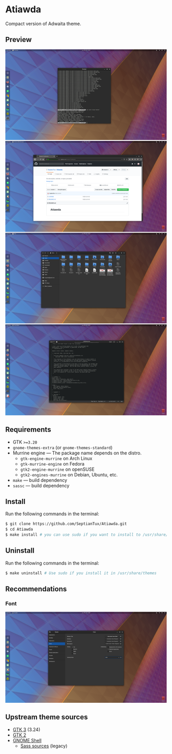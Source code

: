 # Atiawda
Compact version of Adwaita theme.

## Preview
![1](screenshot/1.png)
![2](screenshot/2.png)
![3](screenshot/3.png)
![4](screenshot/4.png)

## Requirements

- GTK `>=3.20`
- `gnome-themes-extra` (or `gnome-themes-standard`)
- Murrine engine — The package name depends on the distro.
  - `gtk-engine-murrine` on Arch Linux
  - `gtk-murrine-engine` on Fedora
  - `gtk2-engine-murrine` on openSUSE
  - `gtk2-engines-murrine` on Debian, Ubuntu, etc.
- `make` — build dependency
- `sassc` — build dependency

## Install

Run the following commands in the terminal:

```sh
$ git clone https://github.com/SeptianTux/Atiawda.git
$ cd Atiawda
$ make install # you can use sudo if you want to install to /usr/share/themes
```

## Uninstall

Run the following commands in the terminal:
```sh
$ make uninstall # Use sudo if you install it in /usr/share/themes
```

## Recommendations

### Font

![5](screenshot/5.png)

## Upstream theme sources

- [GTK 3](https://gitlab.gnome.org/GNOME/gtk/tree/gtk-3-24/gtk/theme/Adwaita) (3.24)
- [GTK 2](https://gitlab.gnome.org/GNOME/gnome-themes-extra/tree/master/themes/Adwaita/gtk-2.0)
- [GNOME Shell](https://gitlab.gnome.org/GNOME/gnome-shell/tree/master/data/theme)
  - [Sass sources](https://gitlab.gnome.org/GNOME/gnome-shell-sass) (legacy)
